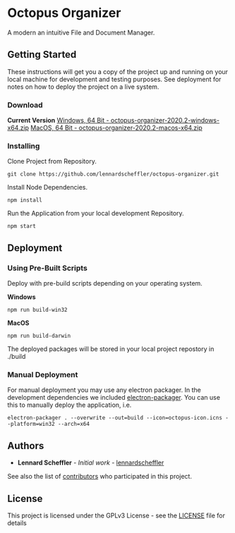 # Octopus Organizer

A modern an intuitive File and Document Manager.

## Getting Started

These instructions will get you a copy of the project up and running on your local machine for development and testing purposes. See deployment for notes on how to deploy the project on a live system.

### Download

**Current Version**
[Windows, 64 Bit - octopus-organizer-2020.2-windows-x64.zip](https://www.dropbox.com/s/504z2vv54ponzn7/octopus-organizer-2020.2-windows-x64.zip?dl=1)
[MacOS, 64 Bit - octopus-organizer-2020.2-macos-x64.zip](https://www.dropbox.com/s/e35j9qz52sgf1zr/octopus-organizer-2020.2-macos-x64.zip?dl=1)


### Installing

Clone Project from Repository.

```shell
git clone https://github.com/lennardscheffler/octopus-organizer.git
```

Install Node Dependencies.

```shell
npm install
```

Run the Application from your local development Repository.

```shell
npm start
```

## Deployment

### Using Pre-Built Scripts
Deploy with pre-build scripts depending on your operating system.

**Windows**
```shell
npm run build-win32
```

**MacOS**
```shell
npm run build-darwin
```

The deployed packages will be stored in your local project repostory in ./build


### Manual Deployment

For manual deployment you may use any electron packager. In the development dependencies we included [electron-packager](https://github.com/electron/electron-packager). You can use this to manually deploy the application, i.e.

```shell
electron-packager . --overwrite --out=build --icon=octopus-icon.icns --platform=win32 --arch=x64
```

## Authors

* **Lennard Scheffler** - *Initial work* - [lennardscheffler](https://github.com/lennardscheffler)

See also the list of [contributors](https://github.com/lennardscheffler/octopus-organizer/graphs/contributors) who participated in this project.

## License

This project is licensed under the GPLv3 License - see the [LICENSE](LICENSE) file for details
